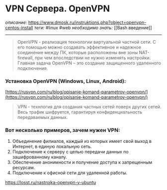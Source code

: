 # VPN Сервера. OpenVPN
*описание:* https://www.dmosk.ru/instruktions.php?object=openvpn-centos-install
*теги:* #linux #web
*необходимо знать:* [[Bash введение]]

---

> OpenVPN - реализация технологии виртуальной частной сети. С его помощью можно создавать эффективное и надежное соединение между ПК, которые расположены вне зоны NAT-firewall, при чем впоследствии не нужно изменять настройки. Главная задача OpenVPN – это создание защищенного удаленного подключения.

### Установка OpenVPN (Windows, Linux, Android):

[https://rusvpn.com/ru/blog/opisanie-komand-parametrov-openvpn/](https://rusvpn.com/ru/blog/opisanie-komand-parametrov-openvpn/)

> VPN - технлогия для создания частных сетей поверх других сетей. Весь трафик шифруется, гарантируя конфиденциальность передаваемых данных.

### Вот несколько примеров, зачем нужен VPN:

1. Объединение филиалов, каждый из которых имеет свой выход в Интернет, в единую локальную сеть.
2. Подключение к серверу с целью передачи данных по зашифрованному каналу.
3. Обеспечение анонимности и получение доступа к запрещенным ресурсам.
4. Подключение к офисной сети для удаленной работы.

https://losst.ru/nastrojka-openvpn-v-ubuntu